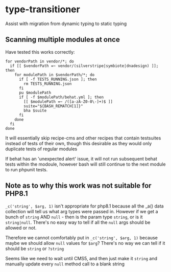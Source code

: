 # type-transitioner

Assist with migration from dynamic typing to static typing

## Scanning multiple modules at once

Have tested this works correctly:

```
for vendorPath in vendor/*; do
  if [[ $vendorPath =~ vendor/(silverstripe|symbiote|dnadesign) ]]; then
    for modulePath in $vendorPath/*; do
      if [ -f TESTS_RUNNING.json ]; then
        rm TESTS_RUNNING.json
      fi
      pu $modulePath
      if [ -f $modulePath/behat.yml ]; then
        [[ $modulePath =~ /([a-zA-Z0-0\-]+)$ ]]
        suite="${BASH_REMATCH[1]}"
        bha $suite
      fi
    done
  fi
done

```

It will essentially skip recipe-cms and other recipes that contain testsuites instead of tests of their own, though this desirable as they would only duplicate tests of regular modules

If behat has an 'unexpected alert' issue, it will not run subsequent behat tests within the modoule, however bash will still continue to the next module to run phpunit tests.


## Note as to why this work was not suitable for PHP8.1

`_c('string', $arg, 1)` isn't appropriate for php8.1 because all the _a() data collection will tell us what arg types were passed in.  However if we get a bunch of `string` AND `null` - then is the param type `string`, or is it `string|null`.  There's no easy way to tell if all the `null` args should be allowed or not.

Therefore we cannot comfortably put in `_c('string', $arg, 1)` because maybe we should allow `null` values for `$arg`?  There's no way we can tell if it should be `string` or `?string`

Seems like we need to wait until CMS5, and then just make it `string` and manually update every `null` method call to a blank string
